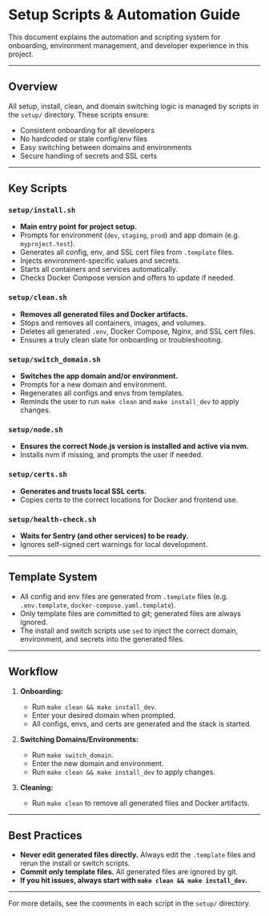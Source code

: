 # Setup Scripts & Automation Guide

This document explains the automation and scripting system for onboarding, environment management, and developer experience in this project.

---

## Overview

All setup, install, clean, and domain switching logic is managed by scripts in the `setup/` directory. These scripts ensure:
- Consistent onboarding for all developers
- No hardcoded or stale config/env files
- Easy switching between domains and environments
- Secure handling of secrets and SSL certs

---

## Key Scripts

### `setup/install.sh`
- **Main entry point for project setup.**
- Prompts for environment (`dev`, `staging`, `prod`) and app domain (e.g. `myproject.test`).
- Generates all config, env, and SSL cert files from `.template` files.
- Injects environment-specific values and secrets.
- Starts all containers and services automatically.
- Checks Docker Compose version and offers to update if needed.

### `setup/clean.sh`
- **Removes all generated files and Docker artifacts.**
- Stops and removes all containers, images, and volumes.
- Deletes all generated `.env`, Docker Compose, Nginx, and SSL cert files.
- Ensures a truly clean slate for onboarding or troubleshooting.

### `setup/switch_domain.sh`
- **Switches the app domain and/or environment.**
- Prompts for a new domain and environment.
- Regenerates all configs and envs from templates.
- Reminds the user to run `make clean` and `make install_dev` to apply changes.

### `setup/node.sh`
- **Ensures the correct Node.js version is installed and active via nvm.**
- Installs nvm if missing, and prompts the user if needed.

### `setup/certs.sh`
- **Generates and trusts local SSL certs.**
- Copies certs to the correct locations for Docker and frontend use.

### `setup/health-check.sh`
- **Waits for Sentry (and other services) to be ready.**
- Ignores self-signed cert warnings for local development.

---

## Template System

- All config and env files are generated from `.template` files (e.g. `.env.template`, `docker-compose.yaml.template`).
- Only template files are committed to git; generated files are always ignored.
- The install and switch scripts use `sed` to inject the correct domain, environment, and secrets into the generated files.

---

## Workflow

1. **Onboarding:**
   - Run `make clean && make install_dev`.
   - Enter your desired domain when prompted.
   - All configs, envs, and certs are generated and the stack is started.

2. **Switching Domains/Environments:**
   - Run `make switch_domain`.
   - Enter the new domain and environment.
   - Run `make clean && make install_dev` to apply changes.

3. **Cleaning:**
   - Run `make clean` to remove all generated files and Docker artifacts.

---

## Best Practices

- **Never edit generated files directly.** Always edit the `.template` files and rerun the install or switch scripts.
- **Commit only template files.** All generated files are ignored by git.
- **If you hit issues, always start with `make clean && make install_dev`.**

---

For more details, see the comments in each script in the `setup/` directory. 